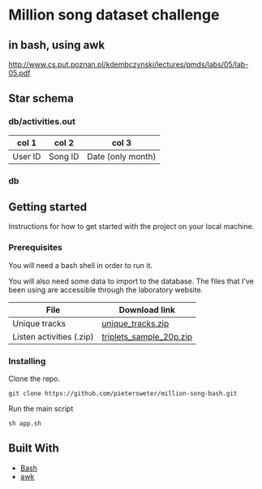 # Million song dataset challenge
## in bash, using awk

http://www.cs.put.poznan.pl/kdembczynski/lectures/pmds/labs/05/lab-05.pdf

## Star schema

### db/activities.out

| col 1 | col 2 | col 3 |
|------ | ----- | ----- |
| User ID  | Song ID | Date (only month) |

### db

## Getting started

Instructions for how to get started with the project on your local machine.

### Prerequisites

You will need a bash shell in order to run it.

You will also need some data to import to the database. The files that I've been using are accessible through the laboratory website.

| File | Download link |
| ------------- | ------------- |
| Unique tracks  | [unique_tracks.zip](http://www.cs.put.poznan.pl/kdembczynski/lectures/data/unique_tracks.zip) |
| Listen activities (.zip)  | [triplets_sample_20p.zip](http://www.cs.put.poznan.pl/kdembczynski/lectures/data/triplets_sample_20p.zip) |

### Installing

Clone the repo.

```
git clone https://github.com/pietersweter/million-song-bash.git
```

Run the main script

```
sh app.sh
```

## Built With

* [Bash](https://www.gnu.org/software/bash/)
* [awk](https://www.gnu.org/software/gawk/manual/gawk.html)
